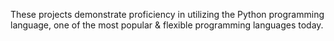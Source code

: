 These projects demonstrate proficiency in utilizing the Python programming language, one of the most popular & flexible programming languages today.

